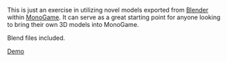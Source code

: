 This is just an exercise in utilizing novel models exported from [Blender](https://www.blender.org/) within [MonoGame](http://monogame.net/).
It can serve as a great starting point for anyone looking to bring their own 3D models into MonoGame. 

Blend files included.

[Demo](http://i.imgur.com/DYjniXf.gifv)